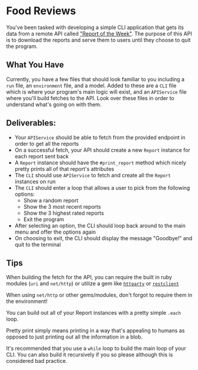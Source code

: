 # Food Reviews

You've been tasked with developing a simple CLI application that gets its data from a remote API called ["Report of the Week"](https://github.com/andyklimczak/TheReportOfTheWeek-API). The purpose of this API is to download the reports and serve them to users until they choose to quit the program.

## What You Have

Currently, you have a few files that should look familiar to you including a `run` file, an `environment` file, and a model. Added to these are a `CLI` file which is where your program's main logic will exist, and an `APIService` file where you'll build fetches to the API. Look over these files in order to understand what's going on with them.

## Deliverables:

- Your `APIService` should be able to fetch from the provided endpoint in order to get all the reports
- On a successful fetch, your API should create a new `Report` instance for each report sent back
- A `Report` instance should have the `#print_report` method which nicely pretty prints all of that report's attributes
- The `CLI` should use `APIService` to fetch and create all the `Report` instances on run
- The `CLI` should enter a loop that allows a user to pick from the following options:
  - Show a random report
  - Show the 3 most recent reports
  - Show the 3 highest rated reports
  - Exit the program
- After selecting an option, the CLI should loop back around to the main menu and offer the options again
- On choosing to exit, the CLI should display the message "Goodbye!" and quit to the terminal

## Tips

When building the fetch for the API, you can require the built in ruby modules (`uri` and `net/http`) or utilize a gem like [`httparty`](https://github.com/jnunemaker/httparty) or [`restclient`](https://github.com/rest-client/rest-client)

When using `net/http` or other gems/modules, don't forgot to require them in the environment!

You can build out all of your Report instances with a pretty simple `.each` loop.

Pretty print simply means printing in a way that's appealing to humans as opposed to just printing out all the information in a blob.

It's recommended that you use a `while` loop to build the main loop of your CLI. You can also build it recursively if you so please although this is considered bad practice.
